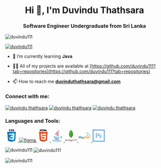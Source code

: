 <h1 align="center">Hi 👋, I'm Duvindu Thathsara</h1>
<h3 align="center">Software Engineer Undergraduate from Sri Lanka</h3>

<p align="left"> <img src="https://komarev.com/ghpvc/?username=duvindu111&label=Profile%20views&color=0e75b6&style=flat" alt="duvindu111" /> </p>

<p align="left"> <a href="https://github.com/ryo-ma/github-profile-trophy"><img src="https://github-profile-trophy.vercel.app/?username=duvindu111" alt="duvindu111" /></a> </p>

- 🌱 I’m currently learning **Java**

- 👨‍💻 All of my projects are available at [https://github.com/duvindu111?tab=repositories](https://github.com/duvindu111?tab=repositories)

- 📫 How to reach me **duvinduthathsara@gmail.com**

<h3 align="left">Connect with me:</h3>
<p align="left">
<a href="https://linkedin.com/in/duvindu thathsara" target="blank"><img align="center" src="https://raw.githubusercontent.com/rahuldkjain/github-profile-readme-generator/master/src/images/icons/Social/linked-in-alt.svg" alt="duvindu thathsara" height="30" width="40" /></a>
<a href="https://fb.com/duvindu thathsara" target="blank"><img align="center" src="https://raw.githubusercontent.com/rahuldkjain/github-profile-readme-generator/master/src/images/icons/Social/facebook.svg" alt="duvindu thathsara" height="30" width="40" /></a>
<a href="https://www.hackerrank.com/duvindu thathsara" target="blank"><img align="center" src="https://raw.githubusercontent.com/rahuldkjain/github-profile-readme-generator/master/src/images/icons/Social/hackerrank.svg" alt="duvindu thathsara" height="30" width="40" /></a>
</p>

<h3 align="left">Languages and Tools:</h3>
<p align="left"> <a href="https://www.w3schools.com/css/" target="_blank" rel="noreferrer"> <img src="https://raw.githubusercontent.com/devicons/devicon/master/icons/css3/css3-original-wordmark.svg" alt="css3" width="40" height="40"/> </a> <a href="https://www.figma.com/" target="_blank" rel="noreferrer"> <img src="https://www.vectorlogo.zone/logos/figma/figma-icon.svg" alt="figma" width="40" height="40"/> </a> <a href="https://www.w3.org/html/" target="_blank" rel="noreferrer"> <img src="https://raw.githubusercontent.com/devicons/devicon/master/icons/html5/html5-original-wordmark.svg" alt="html5" width="40" height="40"/> </a> <a href="https://www.java.com" target="_blank" rel="noreferrer"> <img src="https://raw.githubusercontent.com/devicons/devicon/master/icons/java/java-original.svg" alt="java" width="40" height="40"/> </a> <a href="https://www.mongodb.com/" target="_blank" rel="noreferrer"> <img src="https://raw.githubusercontent.com/devicons/devicon/master/icons/mongodb/mongodb-original-wordmark.svg" alt="mongodb" width="40" height="40"/> </a> <a href="https://www.mysql.com/" target="_blank" rel="noreferrer"> <img src="https://raw.githubusercontent.com/devicons/devicon/master/icons/mysql/mysql-original-wordmark.svg" alt="mysql" width="40" height="40"/> </a> <a href="https://www.photoshop.com/en" target="_blank" rel="noreferrer"> <img src="https://raw.githubusercontent.com/devicons/devicon/master/icons/photoshop/photoshop-line.svg" alt="photoshop" width="40" height="40"/> </a> </p>

<p><img align="left" src="https://github-readme-stats.vercel.app/api/top-langs?username=duvindu111&show_icons=true&locale=en&layout=compact" alt="duvindu111" /></p>

<p>&nbsp;<img align="center" src="https://github-readme-stats.vercel.app/api?username=duvindu111&show_icons=true&locale=en" alt="duvindu111" /></p>

<p><img align="center" src="https://github-readme-streak-stats.herokuapp.com/?user=duvindu111&" alt="duvindu111" /></p>
